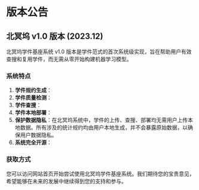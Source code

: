 # 版本公告

## 北冥坞 v1.0 版本 (2023.12)


北冥坞学件基座系统 v1.0 版本是学件范式的首次系统级实现，旨在帮助用户有效查搜和复用学件，而无需从零开始构建机器学习模型。

### 系统特点

1. **学件规约生成**：
2. **学件质量检测**：
3. **学件查搜**：
4. **学件本地部署**：
5. **保护数据隐私**：在北冥坞系统中，学件的上传、查搜、部署均无需用户上传本地数据。所有涉及的统计规约均由用户本地生成，并不会暴露原始数据，以确保用户数据隐私。
6. **系统完全开源**：


### 获取方式

您可以访问网站首页开始尝试使用北冥坞学件基座系统。我们期待您的宝贵意见，希望能够在未来的发展中继续得到您的支持和参与。
